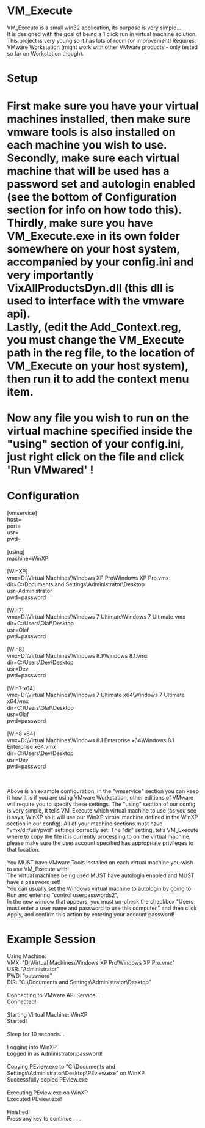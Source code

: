 VM_Execute
==========

VM_Execute is a small win32 application, its purpose is very simple...  
It is designed with the goal of being a 1 click run in virtual machine solution.  
This project is very young so it has lots of room for improvement!
Requires: VMware Workstation (might work with other VMware products - only tested so far on Workstation though).

Setup
=====

First make sure you have your virtual machines installed, then make sure vmware tools is also installed on each machine you wish to use.<br>
Secondly, make sure each virtual machine that will be used has a password set and autologin enabled (see the bottom of Configuration section for info on how todo this).<br>
Thirdly, make sure you have VM_Execute.exe in its own folder somewhere on your host system, accompanied by your config.ini and very importantly VixAllProductsDyn.dll (this dll is used to interface with the vmware api).<br>
Lastly, (edit the Add_Context.reg, you must change the VM_Execute path in the reg file, to the location of VM_Execute on your host system), then run it to add the context menu item.<br>
<br>
Now any file you wish to run on the virtual machine specified inside the "using" section of your config.ini, just right click on the file and click 'Run VMwared' !
<br><br>
Configuration
=============

[vmservice]<br>
host=<br>
port=<br>
usr=<br>
pwd=<br>
<br>
[using]<br>
machine=WinXP<br>
<br>
[WinXP]<br>
vmx=D:\Virtual Machines\Windows XP Pro\Windows XP Pro.vmx<br>
dir=C:\Documents and Settings\Administrator\Desktop<br>
usr=Administrator<br>
pwd=password<br>
<br>
[Win7]<br>
vmx=D:\Virtual Machines\Windows 7 Ultimate\Windows 7 Ultimate.vmx<br>
dir=C:\Users\Olaf\Desktop<br>
usr=Olaf<br>
pwd=password<br>
<br>
[Win8]<br>
vmx=D:\Virtual Machines\Windows 8.1\Windows 8.1.vmx<br>
dir=C:\Users\Dev\Desktop<br>
usr=Dev<br>
pwd=password<br>
<br>
[Win7 x64]<br>
vmx=D:\Virtual Machines\Windows 7 Ultimate x64\Windows 7 Ultimate x64.vmx<br>
dir=C:\Users\Olaf\Desktop<br>
usr=Olaf<br>
pwd=password<br>
<br>
[Win8 x64]<br>
vmx=D:\Virtual Machines\Windows 8.1 Enterprise x64\Windows 8.1 Enterprise x64.vmx<br>
dir=C:\Users\Dev\Desktop<br>
usr=Dev<br>
pwd=password<br>
<br>
<br>

Above is an example configuration, in the "vmservice" section you can keep it how it is if you are using VMware Workstation, other editions of VMware will require you to specify these settings.
The "using" section of our config is very simple, it tells VM_Execute which virtual machine to use (as you see it says, WinXP so it will use our WinXP virtual machine defined in the WinXP section in our config).
All of your machine sections must have "vmx/dir/usr/pwd" settings correctly set.
The "dir" setting, tells VM_Execute where to copy the file it is currently processing to on the virtual machine, please make sure the user account specified has appropriate privileges to that location.<br>
<br>
You MUST have VMware Tools installed on each virtual machine you wish to use VM_Execute with!<br>
The virtual machines being used MUST have autologin enabled and MUST have a password set!<br>
You can usually set the Windows virtual machine to autologin by going to Run and entering "control userpasswords2", <br>
In the new window that appears, you must un-check the checkbox "Users must enter a user name and password to use this computer." and then click Apply, and confirm this action by entering your account password!

Example Session
===============

Using Machine:<br>
        VMX: "D:\Virtual Machines\Windows XP Pro\Windows XP Pro.vmx"<br>
        USR: "Administrator"<br>
        PWD: "password"<br>
        DIR: "C:\Documents and Settings\Administrator\Desktop"<br>
<br>
Connecting to VMware API Service...<br>
Connected!<br>
<br>
Starting Virtual Machine: WinXP<br>
Started!<br>
<br>
Sleep for 10 seconds...<br>
<br>
Logging into WinXP<br>
Logged in as Administrator:password!<br>
<br>
Copying PEview.exe to "C:\Documents and Settings\Administrator\Desktop\PEview.exe" on WinXP<br>
Successfully copied PEview.exe<br>
<br>
Executing PEview.exe on WinXP<br>
Executed PEview.exe!<br>
<br>
Finished!<br>
Press any key to continue . . .<br>
<br>

